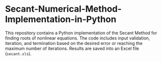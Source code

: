 # Secant-Numerical-Method-Implementation-in-Python
This repository contains a Python implementation of the Secant Method for finding roots of nonlinear equations. The code includes input validation, iteration, and termination based on the desired error or reaching the maximum number of iterations. Results are saved into an Excel file (`secant.xls`).
